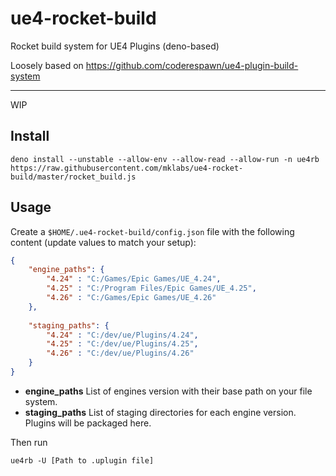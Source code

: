 # ue4-rocket-build

Rocket build system for UE4 Plugins (deno-based)

Loosely based on https://github.com/coderespawn/ue4-plugin-build-system

---

WIP

## Install

    deno install --unstable --allow-env --allow-read --allow-run -n ue4rb https://raw.githubusercontent.com/mklabs/ue4-rocket-build/master/rocket_build.js

## Usage

Create a `$HOME/.ue4-rocket-build/config.json` file with the following content (update values to match your setup):

```json
{
	"engine_paths": {
		"4.24" : "C:/Games/Epic Games/UE_4.24",
		"4.25" : "C:/Program Files/Epic Games/UE_4.25",
		"4.26" : "C:/Games/Epic Games/UE_4.26"
	},
	
	"staging_paths": {
		"4.24" : "C:/dev/ue/Plugins/4.24",
		"4.25" : "C:/dev/ue/Plugins/4.25",
		"4.26" : "C:/dev/ue/Plugins/4.26"
	}	
}
```

- **engine_paths** List of engines version with their base path on your file system.
- **staging_paths** List of staging directories for each engine version. Plugins will be packaged here.

Then run

    ue4rb -U [Path to .uplugin file]
    
